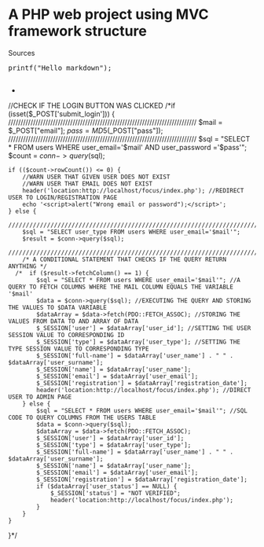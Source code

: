 <h1>A PHP web project using MVC framework structure</h1>

<p>Sources</p>
<pre>
printf("Hello markdown");
</pre>
<h2></h2>
<ul>
<li></li>
</ul>


//CHECK IF THE LOGIN BUTTON WAS CLICKED
/*if (isset($_POST['submit_login'])) {
////////////////////////////////////////////////////////////////////////////
$mail = $_POST["email"];
$pass = MD5($_POST["pass"]);
////////////////////////////////////////////////////////////////////////////
$sql = "SELECT  * FROM users WHERE user_email='$mail' AND user_password ='$pass'";
$count = $conn->query($sql);

    if (($count->rowCount()) <= 0) {
        //WARN USER THAT GIVEN USER DOES NOT EXIST
        //WARN USER THAT EMAIL DOES NOT EXIST
        header('location:http://localhost/focus/index.php'); //REDIRECT USER TO LOGIN/REGISTRATION PAGE
        echo '<script>alert("Wrong email or password");</script>';
    } else {
        ////////////////////////////////////////////////////////////////////////////
        $sql = "SELECT user_type FROM users WHERE user_email='$mail'";
        $result = $conn->query($sql);
        ///////////////////////////////////////////////////////////////////////////
        /* A CONDITIONAL STATEMENT THAT CHECKS IF THE QUERY RETURN ANYTHING */
      /*  if ($result->fetchColumn() == 1) {
            $sql = "SELECT * FROM users WHERE user_email='$mail'"; //A QUERY TO FETCH COLUMNS WHERE THE MAIL COLUMN EQUALS THE VARIABLE '$mail'
            $data = $conn->query($sql); //EXECUTING THE QUERY AND STORING THE VALUES TO $DATA VARIABLE
            $dataArray = $data->fetch(PDO::FETCH_ASSOC); //STORING THE VALUES FROM DATA TO AND ARRAY OF DATA
            $_SESSION['user'] = $dataArray['user_id']; //SETTING THE USER SESSION VALUE TO CORRESPONDING ID
            $_SESSION['type'] = $dataArray['user_type']; //SETTING THE TYPE SESSION VALUE TO CORRESPONDING TYPE
            $_SESSION['full-name'] = $dataArray['user_name'] . " " . $dataArray['user_surname'];
            $_SESSION['name'] = $dataArray['user_name'];
            $_SESSION['email'] = $dataArray['user_email'];
            $_SESSION['registration'] = $dataArray['registration_date'];
            header('location:http://localhost/focus/index.php'); //DIRECT USER TO ADMIN PAGE
        } else {
            $sql = "SELECT * FROM users WHERE user_email='$mail'"; //SQL CODE TO QUERY COLUMNS FROM THE USERS TABLE
            $data = $conn->query($sql);
            $dataArray = $data->fetch(PDO::FETCH_ASSOC);
            $_SESSION['user'] = $dataArray['user_id'];
            $_SESSION['type'] = $dataArray['user_type'];
            $_SESSION['full-name'] = $dataArray['user_name'] . " " . $dataArray['user_surname'];
            $_SESSION['name'] = $dataArray['user_name'];
            $_SESSION['email'] = $dataArray['user_email'];
            $_SESSION['registration'] = $dataArray['registration_date'];
            if ($dataArray['user_status'] == NULL) {
                $_SESSION['status'] = "NOT VERIFIED";
                header('location:http://localhost/focus/index.php');
            }
        }
    }
}*/

